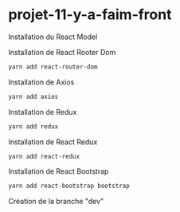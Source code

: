 # projet-11-y-a-faim-front

Installation du React Model

Installation de React Rooter Dom
```sh
yarn add react-router-dom 
```

Installation de Axios
```sh
yarn add axios
```

Installation de Redux
```sh
yarn add redux
```

Installation de React Redux
```sh
yarn add react-redux
```

Installation de React Bootstrap
```sh
yarn add react-bootstrap bootstrap
```

Création de la branche "dev"

